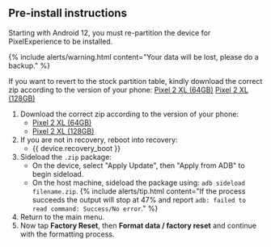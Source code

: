 ## Pre-install instructions
Starting with Android 12, you must re-partition the device for PixelExperience to be installed.

{% include alerts/warning.html content="Your data will be lost, please do a backup." %}

If you want to revert to the stock partition table, kindly download the correct zip according to the version of your phone:
    [Pixel 2 XL (64GB)](https://github.com/PixelExperience-Devices/blobs/raw/main/departition-pixel2xl-64gb.zip)
    [Pixel 2 XL (128GB)](https://github.com/PixelExperience-Devices/blobs/raw/main/departition-pixel2xl-128gb.zip)

1. Download the correct zip according to the version of your phone:
    * [Pixel 2 XL (64GB)](https://github.com/PixelExperience-Devices/blobs/raw/main/repartition-pixel2xl-64gb.zip)
    * [Pixel 2 XL (128GB)](https://github.com/PixelExperience-Devices/blobs/raw/main/repartition-pixel2xl-128gb.zip)
2. If you are not in recovery, reboot into recovery:
    * {{ device.recovery_boot }}
3. Sideload the `.zip` package:
    * On the device, select "Apply Update", then "Apply from ADB" to begin sideload.
    * On the host machine, sideload the package using: `adb sideload filename.zip`.
        {% include alerts/tip.html content="If the process succeeds the output will stop at 47% and report `adb: failed to read command: Success/No error`." %}
4. Return to the main menu.
5. Now tap **Factory Reset**, then **Format data / factory reset** and continue with the formatting process.
